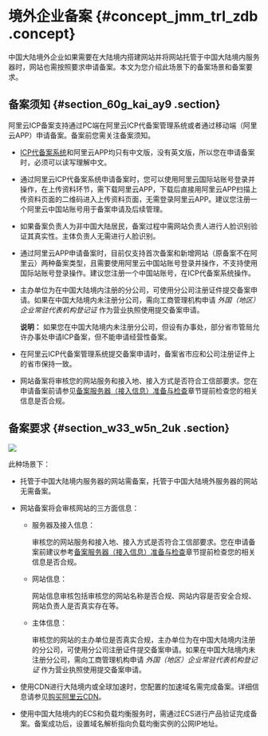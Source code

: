 # 境外企业备案 {#concept_jmm_trl_zdb .concept}

中国大陆境外企业如果需要在大陆境内搭建网站并将网站托管于中国大陆境内服务器时，网站也需按照要求申请备案。本文为您介绍此场景下的备案场景和备案要求。

## 备案须知 {#section_60g_kai_ay9 .section}

阿里云ICP备案支持通过PC端在阿里云ICP代备案管理系统或者通过移动端（阿里云APP）申请备案。备案前您需关注备案须知。 

-   [ICP代备案系统](https://beian.aliyun.com/order/selfBaIndex.htm)和阿里云APP均只有中文版，没有英文版，所以您在申请备案时，必须可以读写理解中文。
-   通过阿里云ICP代备案系统申请备案时，您可以使用阿里云国际站账号登录并操作，在上传资料环节，需下载阿里云APP，下载后直接用阿里云APP扫描上传资料页面的二维码进入上传资料页面，无需登录阿里云APP。建议您注册一个阿里云中国站账号用于备案申请及后续管理。
-   如果备案负责人为非中国大陆居民，备案过程中需网站负责人进行人脸识别验证其真实性。主体负责人无需进行人脸识别。
-   通过阿里云APP申请备案时，目前仅支持首次备案和新增网站（原备案不在阿里云）两种备案类型，且需要使用阿里云中国站账号登录并操作，不支持使用国际站账号登录操作。建议您注册一个中国站账号，在ICP代备案系统操作。
-   主办单位为在中国大陆境内注册的分公司，可使用分公司注册证件提交备案申请。如果在中国大陆境内未注册分公司，需向工商管理机构申请 *外国（地区）企业常驻代表机构登记证* 作为营业执照使用提交备案申请。 

    **说明：** 如果您在中国大陆境内未注册分公司，但设有办事处，部分省市管局允许办事处申请ICP备案，但不能申请经营性备案。

-   在阿里云ICP代备案管理系统提交备案申请时，备案省市应和公司注册证件上的省市保持一致。
-   网站备案将审核您的网站服务和接入地、接入方式是否符合工信部要求。您在申请备案前请参见[备案服务器（接入信息）准备与检查](../intl.zh-CN/ICP备案前准备/托管服务器及接入检查/备案服务器（接入信息）准备与检查.md#)章节提前检查您的相关信息是否合规。

## 备案要求 {#section_w33_w5n_2uk .section}

![](http://static-aliyun-doc.oss-cn-hangzhou.aliyuncs.com/assets/img/14210/156764800352314_zh-CN.png)

此种场景下：

-   托管于中国大陆境内服务器的网站需备案，托管于中国大陆境外服务器的网站无需备案。
-   网站备案将会审核网站的三方面信息：
    -   服务器及接入信息：

        审核您的网站服务和接入地、接入方式是否符合工信部要求。您在申请备案前建议参考[备案服务器（接入信息）准备与检查](../DNICMS1886717/../intl.zh-CN/ICP备案前准备/托管服务器及接入检查/备案服务器（接入信息）准备与检查.md#)章节提前检查您的相关信息是否合规。

    -   网站信息：

        网站信息审核包括审核您的网站名称是否合规、网站内容是否安全合规、网站负责人是否真实存在等。

    -   主体信息：

        审核您的网站的主办单位是否真实合规，主办单位为在中国大陆境内注册的分公司，可使用分公司注册证件提交备案申请。如果在中国大陆境内未注册分公司，需向工商管理机构申请 *外国（地区）企业常驻代表机构登记证* 作为营业执照使用提交备案申请。

-   使用CDN进行大陆境内或全球加速时，您配置的加速域名需完成备案。详细信息请参见[购买阿里云CDN](intl.zh-CN/产品简介/备案场景/购买阿里云CDN.md#)。
-   使用中国大陆境内的ECS和负载均衡服务时，需通过ECS进行产品验证完成备案。备案成功后，设置域名解析指向负载均衡实例的公网IP地址。


